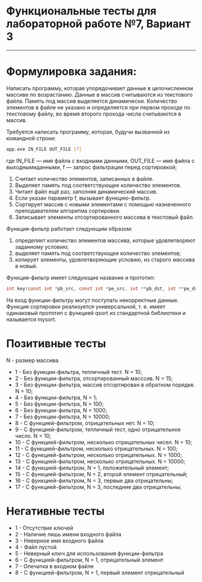 # Функциональные тесты для лабораторной работе №7, Вариант 3
------

# Формулировка задания:

Написать программу, которая упорядочивает данные в целочисленном массиве по возрастанию. Данные в массив считываются из текстового файла. Память под массив выделяется динамически. Количество элементов в файле не указано и определяется при первом проходе по текстовому файлу, во время второго прохода числа считываются в массив.

Требуется написать программу, которая, будучи вызванной из командной строки:
```bash
app.exe IN_FILE OUT_FILE [f]
```
где IN_FILE — имя файла с входными данными, OUT_FILE — имя файла с выходнымиданными, f — запрос фильтрации перед сортировкой;

1. Считает количество элементов, записанных в файле.
2. Выделяет память под соответствующее количество элементов.
3. Читает файл ещё раз, заполняя динамический массив.   
4. Если указан параметр f, вызывает функцию-фильтр.
5. Сортирует массив с новыми элементами с помощью назначенного преподавателем
алгоритма сортировки.
6. Записывает элементы отсортированного массива в текстовый файл.

Функция-фильтр работает следующим образом:
1. определяет количество элементов массива, которые удовлетворяют заданному условию;
2. выделяет память под соответствующее количество элементов;
3. копирует элементы, удовлетворяющие условию, из старого массива в новый.

Функция-фильтр имеет следующие название и прототип:
```c
int key(const int *pb_src, const int *pe_src, int **pb_dst, int **pe_dst);
```
На вход функции-фильтру могут поступать некорректные данные.
Функция сортировки реализуется универсальной, т. е. имеет одинаковый прототип с функцией qsort из стандартной библиотеки и называется mysort.

# Позитивные тесты

N - размер массива

- 1 - Без функции-фильтра, тепличный тест. N = 10;
- 2 - Без функции-фильтра, отсортированный масссив. N = 15;
- 3 - Без функции-фильтра, массив отсортирован в обратном порядке. N = 10;
- 4 - Без функции-фильтра, N = 1;
- 5 - Без функции-фильтра, N = 100;
- 6 - Без функции-фильтра, N = 1000;
- 7 - Без функции-фильтра, N = 10000;
- 8 - С функцией-фильтром, отрицательных нет. N = 10;
- 9 - С функцией-фильтром, тепличный тест, одно отрицательное число. N = 10; 
- 10 - C функцией-фильтром, несколько отрицательных чисел. N = 10;
- 11 - C функцией-фильтром, несколько отрицательных. N = 100;
- 12 - C функцией-фильтром, несколько отрицательных. N = 1000;
- 13 - C функцией-фильтром, несколько отрицательных. N = 10000;
- 14 - C функцией-фильтром, N = 1, положительный элемент;
- 15 - С функцией-фильтром, N = 2, второй элемент отрицательный;
- 16 - С функцией-фильтром, N = 3, первые два отрицательны;
- 17 - C функцией-фильтром, N = 3, последние два отрицательны;
# Негативные тесты

- 1 - Отсутствие ключей
- 2 - Наличие лишь имени входного файла
- 3 - Неверное имя входного файла
- 4 - Файл пустой
- 5 - Неверный ключ для использования функции-фильтра
- 6 - С функцией-фильтром, N = 1, отрицательный элемент
- 7 - Опечатка в входном файле
- 8 - С функцией-фильтром, N > 1, первый элемент отрицательный
